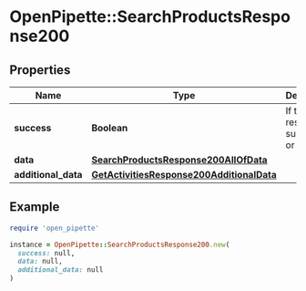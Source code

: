 # OpenPipette::SearchProductsResponse200

## Properties

| Name | Type | Description | Notes |
| ---- | ---- | ----------- | ----- |
| **success** | **Boolean** | If the response is successful or not | [optional] |
| **data** | [**SearchProductsResponse200AllOfData**](SearchProductsResponse200AllOfData.md) |  | [optional] |
| **additional_data** | [**GetActivitiesResponse200AdditionalData**](GetActivitiesResponse200AdditionalData.md) |  | [optional] |

## Example

```ruby
require 'open_pipette'

instance = OpenPipette::SearchProductsResponse200.new(
  success: null,
  data: null,
  additional_data: null
)
```

